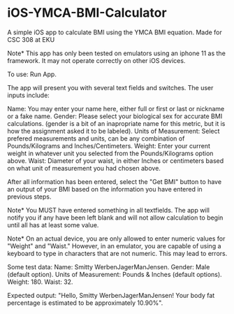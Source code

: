 # iOS-YMCA-BMI-Calculator
A simple iOS app to calculate BMI using the YMCA BMI equation. Made for CSC 308 at EKU

Note* This app has only been tested on emulators using an iphone 11 as the framework. It may not operate correctly on other iOS devices.

To use: 
Run App.

The app will present you with several text fields and switches.
The user inputs include:

Name: You may enter your name here, either full or first or last or nickname or a fake name.
Gender: Please select your biological sex for accurate BMI calculations. (gender is a bit of an inapropriate name for this metric, but it is how the assignment asked it to be labeled).
Units of Measurement: Select prefered measurements and units, can be any combination of Pounds/Kilograms and Inches/Centimeters.
Weight: Enter your current weight in whatever unit you selected from the Pounds/Kilograms option above.
Waist: Diameter of your waist, in either Inches or centimeters based on what unit of measurement you had chosen above.

After all information has been entered, select the "Get BMI" button to have an output of your BMI based on the information you have entered in previous steps.

Note* You MUST have entered something in all textfields. The app will notify you if any have been left blank and will not allow calculation to begin until all has at least some value.

Note* On an actual device, you are only allowed to enter numeric values for "Weight" and "Waist." However, in an emulator, you are capable of using a keyboard to type in characters that are not numeric. This may lead to errors.

Some test data:
Name: Smitty WerbenJagerManJensen.
Gender: Male (default option).
Units of Measurement: Pounds & Inches (default options).
Weight: 180.
Waist: 32.

Expected output: "Hello, Smitty WerbenJagerManJensen! Your body fat percentage is estimated to be approximately 10.90%".
